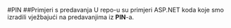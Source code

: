 #PIN
##Primjeri s predavanja
U repo-u su primjeri ASP.NET koda koje smo izradili vježbajući na predavanjima iz <strong>PIN</strong>-a.